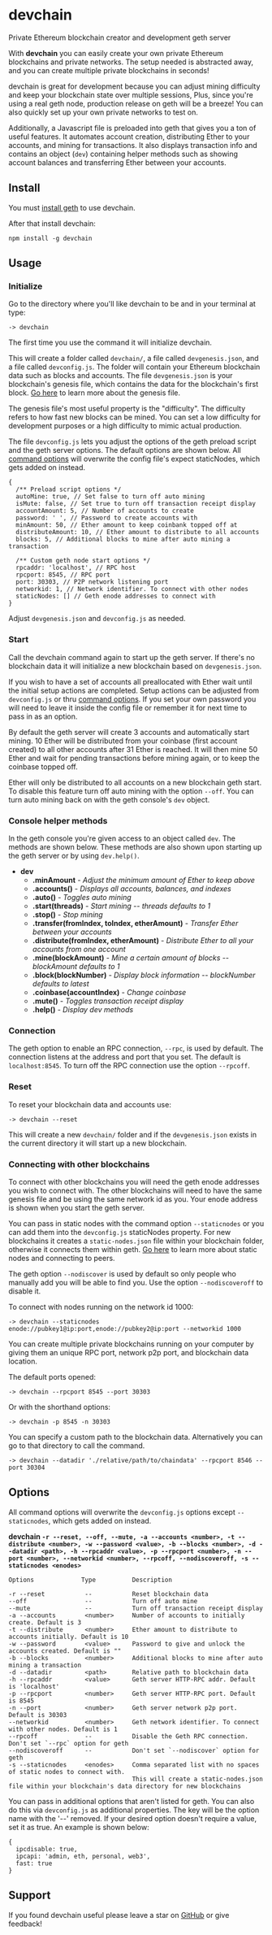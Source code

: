 # devchain

Private Ethereum blockchain creator and development geth server

With **devchain** you can easily create your own private Ethereum blockchains and private networks. The setup needed is abstracted away, and you can create multiple private blockchains in seconds!

devchain is great for development because you can adjust mining difficulty and keep your blockchain state over multiple sessions,  Plus, since you're using a real geth node, production release on geth will be a breeze! You can also quickly set up your own private networks to test on.

Additionally, a Javascript file is preloaded into geth that gives you a ton of useful features. It automates account creation, distributing Ether to your accounts, and mining for transactions. It also displays transaction info and contains an object (`dev`) containing helper methods such as showing account balances and transferring Ether between your accounts.

## Install
You must [install geth](https://github.com/ethereum/go-ethereum/wiki/Building-Ethereum) to use devchain.

After that install devchain:

```
npm install -g devchain
```

## Usage

### Initialize
Go to the directory where you'll like devchain to be and in your terminal at type:

```
-> devchain
```
The first time you use the command it will initialize devchain.

This will create a folder called `devchain/`, a file called `devgenesis.json`, and a file called `devconfig.js`. The folder will contain your Ethereum blockchain data such as blocks and accounts. The file `devgenesis.json` is your blockchain's genesis file, which contains the data for the blockchain's first block. [Go here](http://ethereum.stackexchange.com/questions/2376/what-does-each-genesis-json-parameter-mean) to learn more about the genesis file.

The genesis file's most useful property is the "difficulty". The difficulty refers to how fast new blocks can be mined. You can set a low difficulty for development purposes or a high difficulty to mimic actual production.

The file `devconfig.js` lets you adjust the options of the geth preload script and the geth server options. The default options are shown below. All [command options](#options) will overwrite the config file's expect staticNodes, which gets added on instead.

```
{
  /** Preload script options */
  autoMine: true, // Set false to turn off auto mining
  isMute: false, // Set true to turn off transaction receipt display
  accountAmount: 5, // Number of accounts to create
  password: ' ', // Password to create accounts with
  minAmount: 50, // Ether amount to keep coinbank topped off at
  distributeAmount: 10, // Ether amount to distribute to all accounts
  blocks: 5, // Additional blocks to mine after auto mining a transaction

  /** Custom geth node start options */
  rpcaddr: 'localhost', // RPC host
  rpcport: 8545, // RPC port
  port: 30303, // P2P network listening port
  networkid: 1, // Network identifier. To connect with other nodes
  staticNodes: [] // Geth enode addresses to connect with
}
```

Adjust `devgenesis.json` and `devconfig.js` as needed.

### Start
Call the devchain command again to start up the geth server. If there's no blockchain data it will initialize a new blockchain based on `devgenesis.json`.

If you wish to have a set of accounts all preallocated with Ether wait until the initial setup actions are completed. Setup actions can be adjusted from `devconfig.js` or thru [command options](#options). If you set your own password you will need to leave it inside the config file or remember it for next time to pass in as an option.

By default the geth server will create 3 accounts and automatically start mining. 10 Ether will be distributed from your coinbase (first account created) to all other accounts after 31 Ether is reached. It will then mine 50 Ether and wait for pending transactions before mining again, or to keep the coinbase topped off.

Ether will only be distributed to all accounts on a new blockchain geth start. To disable this feature turn off auto mining with the option `--off`. You can turn auto mining back on with the geth console's `dev` object.

### Console helper methods
In the geth console you're given access to an object called `dev`. The methods are shown below. These methods are also shown upon starting up the geth server or by using `dev.help()`.

* **dev**
   * **.minAmount** - *Adjust the minimum amount of Ether to keep above*
   * **.accounts()** - *Displays all accounts, balances, and indexes*
   * **.auto()** - *Toggles auto mining*
   * **.start(threads)** - *Start mining -- threads defaults to 1*
   * **.stop()** - *Stop mining*
   * **.transfer(fromIndex, toIndex, etherAmount)** - *Transfer Ether between your accounts*
   * **.distribute(fromIndex, etherAmount)** - *Distribute Ether to all your accounts from one account*
   * **.mine(blockAmount)** - *Mine a certain amount of blocks -- blockAmount defaults to 1*
   * **.block(blockNumber)** - *Display block information -- blockNumber defaults to latest*
   * **.coinbase(accountIndex)** - *Change coinbase*
   * **.mute()** - *Toggles transaction receipt display*
   * **.help()** - *Display dev methods*

### Connection
The geth option to enable an RPC connection, `--rpc`, is used by default. The connection listens at the address and port that you set. The default is `localhost:8545`. To turn off the RPC connection use the option `--rpcoff`.

### Reset
To reset your blockchain data and accounts use:

```
-> devchain --reset
```

This will create a new `devchain/` folder and if the `devgenesis.json` exists in the current directory it will start up a new blockchain.

### Connecting with other blockchains
To connect with other blockchains you will need the geth enode addresses you wish to connect with. The other blockchains will need to have the same genesis file and be using the same network id as you. Your enode address is shown when you start the geth server.

You can pass in static nodes with the command option `--staticnodes` or you can add them into the `devconfig.js` staticNodes property. For new blockchains it creates a `static-nodes.json` file within your blockchain folder, otherwise it connects them within geth. [Go here](https://github.com/ethereum/go-ethereum/wiki/Connecting-to-the-network) to learn more about static nodes and connecting to peers.

The geth option `--nodiscover` is used by default so only people who manually add you will be able to find you. Use the option `--nodiscoveroff` to disable it.

To connect with nodes running on the network id 1000:

```
-> devchain --staticnodes enode://pubkey1@ip:port,enode://pubkey2@ip:port --networkid 1000
```

You can create multiple private blockchains running on your computer by giving them an unique RPC port, network p2p port, and blockchain data location.

The default ports opened:
```
-> devchain --rpcport 8545 --port 30303
```

Or with the shorthand options:
```
-> devchain -p 8545 -n 30303
```

You can specify a custom path to the blockchain data. Alternatively you can go to that directory to call the command.

```
-> devchain --datadir './relative/path/to/chaindata' --rpcport 8546 --port 30304
```

<a name="options"></a>
## Options
All command options will overwrite the `devconfig.js` options except `--staticnodes`, which gets added on instead.

**devchain `-r --reset, --off, --mute, -a --accounts <number>, -t --distribute <number>, -w --password <value>, -b --blocks <number>, -d --datadir <path>, -h --rpcaddr <value>, -p --rpcport <number>, -n --port <number>, --networkid <number>, --rpcoff, --nodiscoveroff, -s --staticnodes <enodes>`**

```
Options             Type          Description

-r --reset           --           Reset blockchain data
--off                --           Turn off auto mine
--mute               --           Turn off transaction receipt display
-a --accounts        <number>     Number of accounts to initially create. Default is 3
-t --distribute      <number>     Ether amount to distribute to accounts initially. Default is 10
-w --password        <value>      Password to give and unlock the accounts created. Default is ""
-b --blocks          <number>     Additional blocks to mine after auto mining a transaction
-d --datadir         <path>       Relative path to blockchain data
-h --rpcaddr         <value>      Geth server HTTP-RPC addr. Default is 'localhost'
-p --rpcport         <number>     Geth server HTTP-RPC port. Default is 8545
-n --port            <number>     Geth server network p2p port. Default is 30303
--networkid          <number>     Geth network identifier. To connect with other nodes. Default is 1
--rpcoff             --           Disable the Geth RPC connection. Don't set `--rpc` option for geth
--nodiscoveroff      --           Don't set `--nodiscover` option for geth
-s --staticnodes     <enodes>     Comma separated list with no spaces of static nodes to connect with.
                                  This will create a static-nodes.json file within your blockchain's data directory for new blockchains
```

You can pass in additional options that aren't listed for geth. You can also do this via `devconfig.js` as additional properties. The key will be the option name with the '--' removed. If your desired option doesn't require a value, set it as true. An example is shown below:

```
{
  ipcdisable: true,
  ipcapi: 'admin, eth, personal, web3',
  fast: true
}
```

## Support

If you found devchain useful please leave a star on [GitHub](https://github.com/zhiwenhuang/devchain) or give feedback!
